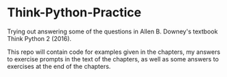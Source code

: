 # Think-Python-Practice

Trying out answering some of the questions in Allen B. Downey's textbook Think Python 2 (2016).

This repo will contain code for examples given in the chapters, my answers to exercise prompts in the text of the chapters, as well as some answers to exercises at the end of the chapters.
